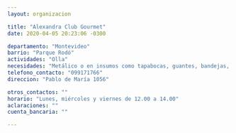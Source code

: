 ```yaml
---
layout: organizacion

title: "Alexandra Club Gourmet"
date: 2020-04-05 20:23:06 -0300

departamento: "Montevideo"
barrio: "Parque Rodó"
actividades: "Olla"
necesidades: "Metálico o en insumos como tapabocas, guantes, bandejas, tenedores descartables, alcohol e hipoclorito. También llaman a voluntarios menores de 60 años."
telefono_contacto: "099171766"
direccion: "Pablo de María 1056"

otros_contactos: ""
horario: "Lunes, miércoles y viernes de 12.00 a 14.00"
aclaraciones: ""
cuenta_bancaria: ""

---
```

